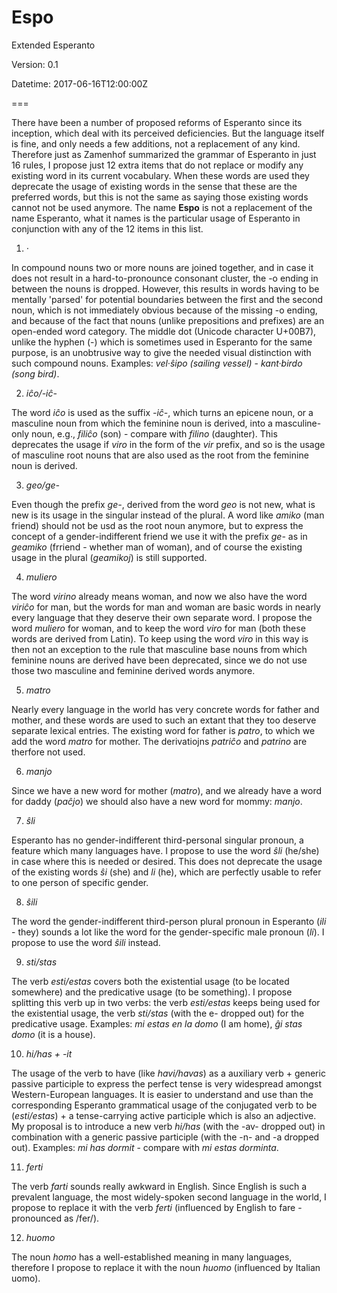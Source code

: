 # Espo

Extended Esperanto

Version: 0.1

Datetime: 2017-06-16T12:00:00Z

===

There have been a number of proposed reforms of Esperanto since its inception, which deal with its perceived deficiencies. But the language itself is fine, and only needs a few additions, not a replacement of any kind. Therefore just as Zamenhof summarized the grammar of Esperanto in just 16 rules, I propose just 12 extra items that do not replace or modify any existing word in its current vocabulary. When these words are used they deprecate the usage of existing words in the sense that these are the preferred words, but this is not the same as saying those existing words cannot not be used anymore. The name **Espo** is not a replacement of the name Esperanto, what it names is the particular usage of Esperanto in conjunction with any of the 12 items in this list.

1. *·*

In compound nouns two or more nouns are joined together, and in case it does not result in a hard-to-pronounce consonant cluster, the -o ending in between the nouns is dropped. However, this results in words having to be mentally 'parsed' for potential boundaries between the first and the second noun, which is not immediately obvious because of the missing -o ending, and because of the fact that nouns (unlike prepositions and prefixes) are an open-ended word category. The middle dot (Unicode character U+00B7), unlike the hyphen (-) which is sometimes used in Esperanto for the same purpose, is an unobtrusive way to give the needed visual distinction with such compound nouns. Examples: *vel·ŝipo (sailing vessel)* - *kant·birdo (song bird)*.

2. *iĉo/-iĉ-*

The word *iĉo* is used as the suffix *-iĉ-*, which turns an epicene noun, or a masculine noun from which the feminine noun is derived, into a masculine-only noun, e.g., *filiĉo* (son) - compare with *filino* (daughter). This deprecates the usage if *viro* in the form of the *vir* prefix, and so is the usage of masculine root nouns that are also used as the root from the feminine noun is derived.

3. *geo/ge-*

Even though the prefix *ge-*, derived from the word *geo* is not new, what is new is its usage in the singular instead of the plural. A word like *amiko* (man friend) should not be usd as the root noun anymore, but to express the concept of a gender-indifferent friend we use it with the prefix *ge-* as in *geamiko* (frriend - whether man of woman), and of course the existing usage in the plural (*geamikoj*) is still supported.

4. *muliero*

The word *virino* already means woman, and now we also have the word *viriĉo* for man, but the words for man and woman are basic words in nearly every language that they deserve their own separate word. I propose the word *muliero* for woman, and to keep the word *viro* for man (both these words are derived from Latin). To keep using the word *viro* in this way is then not an exception to the rule that masculine base nouns from which feminine nouns are derived have been deprecated, since we do not use those two masculine and feminine derived words anymore.

5. *matro*

Nearly every language in the world has very concrete words for father and mother, and these words are used to such an extant that they too deserve separate lexical entries. The existing word for father is *patro*, to which we add the word *matro* for mother. The derivatiojns *patriĉo* and *patrino* are therfore not used.

6. *manjo*

Since we have a new word for mother (*matro*), and we already have a word for daddy (*paĉjo*) we should also have a new word for mommy: *manjo*.

7. *ŝli* 

Esperanto has no gender-indifferent third-personal singular pronoun, a feature which many languages have. I propose to use the word *ŝli* (he/she) in case where this is needed or desired. This does not deprecate the usage of the existing words *ŝi* (she) and *li* (he), which are perfectly usable to refer to one person of specific gender.

8. *ŝili*

The word the gender-indifferent third-person plural pronoun in Esperanto (*ili* - they) sounds a lot like the word for the gender-specific male pronoun (*li*). I propose to use the word *ŝili* instead.

9. *sti/stas*

The verb *esti/estas* covers both the existential usage (to be located somewhere) and the predicative usage (to be something). I propose splitting this verb up in two verbs: the verb *esti/estas* keeps being used for the existential usage, the verb *sti/stas* (with the e- dropped out) for the predicative usage. Examples: *mi estas en la domo* (I am home), *ĝi stas domo* (it is a house).

10. *hi/has + -it*

The usage of the verb to have (like *havi/havas*) as a auxiliary verb + generic passive participle to express the perfect tense is very widespread amongst Western-European languages. It is easier to understand and use than the corresponding Esperanto grammatical usage of the conjugated verb to be (*esti/estas*) + a tense-carrying active participle which is also an adjective. My proposal is to introduce a new verb *hi/has* (with the -av- dropped out) in combination with a generic passive participle (with the -n- and -a dropped out). Examples: *mi has dormit* - compare with *mi estas dorminta*.

11. *ferti*

The verb *farti* sounds really awkward in English. Since English is such a prevalent language, the most widely-spoken second language in the world, I propose to replace it with the verb *ferti* (influenced by English to fare - pronounced as /fer/).

12. *huomo*

The noun *homo* has a well-established meaning in many languages, therefore I propose to replace it with the noun *huomo* (influenced by Italian uomo).
